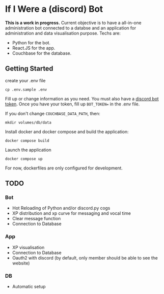 # If I Were a (discord) Bot

**This is a work in progress.** Current objective is to have a all-in-one administration bot connected to a databse and an application for administration and data visualisation purpose.
Techs are: 
- Python for the bot.
- React.JS for the app.
- Couchbase for the database.

## Getting Started 

create your .env file
```
cp .env.sample .env
```
Fill up or change information as you need. You must also have a [discord bot token](https://discordpy.readthedocs.io/en/stable/discord.html). Once you have your token, fill up `BOT_TOKEN=` in the .env file.

If you don't change `COUCHBASE_DATA_PATH`, then:
```
mkdir volumes/db/data
```
Install docker and docker compose and build the application:
```
docker compose build
```
Launch the application
```
docker compose up
```

For now, dockerfiles are only configured for development.

## TODO 
### Bot
- Hot Reloading of Python and/or discord.py cogs 
- XP distribution and xp curve for messaging and vocal time
- Clear message function
- Connection to Database
### App
- XP visualisation
- Connection to Database
- Oauth2 with discord (by default, only member should be able to see the website)
### DB
- Automatic setup